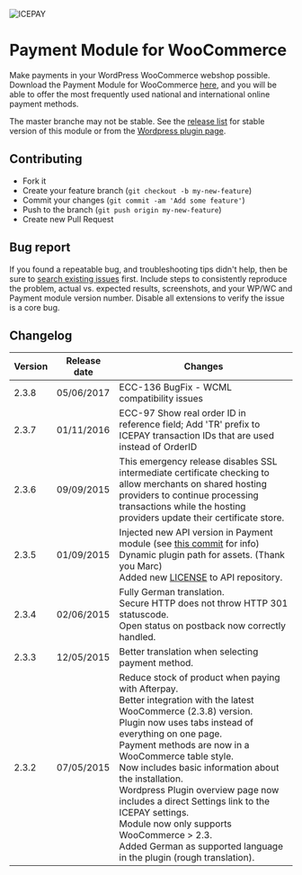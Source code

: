 ![ICEPAY](https://camo.githubusercontent.com/49043ebb42bd9b98941d6013761d4aadcd33f14f/68747470733a2f2f6963657061792e636f6d2f6e6c2f77702d636f6e74656e742f7468656d65732f6963657061792f696d616765732f6865616465722f6c6f676f2e737667)

# Payment Module for WooCommerce

Make payments in your WordPress WooCommerce webshop possible. Download the Payment Module for WooCommerce [here](https://github.com/ICEPAY/WooCommerce/releases), and you will be able to offer the most frequently used national and international online payment methods.

The master branche may not be stable. See the [release list](https://github.com/ICEPAY/WooCommerce/releases) for stable version of this module or from the [Wordpress plugin page](https://wordpress.org/plugins/icepay-woocommerce-online-payment-module/).

## Contributing ##

* Fork it
* Create your feature branch (`git checkout -b my-new-feature`)
* Commit your changes (`git commit -am 'Add some feature'`)
* Push to the branch (`git push origin my-new-feature`)
* Create new Pull Request

## Bug report ##

If you found a repeatable bug, and troubleshooting tips didn't help, then be sure to [search existing issues](https://github.com/ICEPAY/WooCommerce/issues) first. Include steps to consistently reproduce the problem, actual vs. expected results, screenshots, and your WP/WC and Payment module version number. Disable all extensions to verify the issue is a core bug.

## Changelog ##

Version | Release date | Changes
------- | ------------ | -------
2.3.8   | 05/06/2017   | ECC-136 BugFix - WCML compatibility issues
2.3.7   | 01/11/2016   | ECC-97 Show real order ID in reference field; Add 'TR' prefix to ICEPAY transaction IDs that are used instead of OrderID
2.3.6   | 09/09/2015   | This emergency release disables SSL intermediate certificate checking to allow merchants on shared hosting providers to continue processing transactions while the hosting providers update their certificate store.
2.3.5   | 01/09/2015   | Injected new API version in Payment module (see [this commit](https://github.com/icepay/WooCommerce/commit/33b85afa5f7104fad94f1a1df1510c3335caa949) for info)<br>Dynamic plugin path for assets. (Thank you Marc)<br>Added new [LICENSE](https://github.com/icepay/WooCommerce/blob/master/LICENSE.md) to API repository.
2.3.4   | 02/06/2015   | Fully German translation.<br>Secure HTTP does not throw HTTP 301 statuscode.<br>Open status on postback now correctly handled.
2.3.3   | 12/05/2015   | Better translation when selecting payment method.
2.3.2   | 07/05/2015   | Reduce stock of product when paying with Afterpay.<br>Better integration with the latest WooCommerce (2.3.8) version.<br>Plugin now uses tabs instead of everything on one page.<br>Payment methods are now in a WooCommerce table style.<br>Now includes basic information about the installation.<br>Wordpress Plugin overview page now includes a direct Settings link to the ICEPAY settings.<br>Module now only supports WooCommerce > 2.3.<br>Added German as supported language in the plugin (rough translation).
